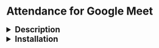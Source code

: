 # Attendance for Google Meet

<details>
    <summary style="font-size: 1.5em; font-weight: bold;">Description</summary>

In the era of COVID-19, virtual classes have become the norm. For teachers, however, taking attendance in these virtual classes is often a pain. They must keep track of when students join and leave among side conversations and distracting visuals. Many teachers at our school complain about the difficulty of taking virtual attendance, claiming that existing Google Chrome extensions are buggy and unreliable.

Our Google Chrome extension, Attendance for Google Meet, streamlines the entire process of taking attendance in a Google Meet. When a teacher first joins a Meet, they are prompted to choose the class that the Meet is for, such as "Period 1 Math". They can edit the class to customize the list of students, add other classes, or delete them. The extension automatically detects when students join or leave the call and records it in local storage. At any time, teachers may click on the attendance button to view each student's status (present, absent, previously present, or not on list), and export the data to a beautifully formatted Google Spreadsheet in their own Google Drive.

</details>

<details>
    <summary style="font-size: 1.5em; font-weight: bold;">Installation</summary>

-   Clone this Github Repo to your computer
-   Go to chrome://extensions/
-   Turn on developer mode in the top right
-   Click on "Load Unpacked" and select the Github Project from your filesystem
-   After turning the extension on, it should be active in your next Google Meet

</details>